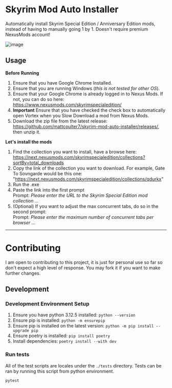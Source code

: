 # Skyrim Mod Auto Installer
Automatically install Skyrim Special Edition / Anniversary Edition mods, instead of having to manually going 1 by 1. Doesn't require premium NexusMods account!

![image](https://github.com/user-attachments/assets/1a8bcebc-b7e0-42ff-aebd-6d23a55fbcc9)

## Usage
**Before Running** 
1. Ensure that you have Google Chrome Installed.
2. Ensure that you are running Windows (_this is not tested for other OS_).
3. Ensure that your Google Chrome is already logged in to Nexus Mods. If not, you can do so here: https://www.nexusmods.com/skyrimspecialedition/
4. **Important** Ensure that you have checked the check box to automatically open Vortex when you Slow Download a mod from Nexus Mods. 
5. Download the zip file from the latest release: https://github.com/mattcoulter7/skyrim-mod-auto-installer/releases/, then unzip it.

**Let's install the mods**
1. Find the collection you want to install, have a browse here: https://next.nexusmods.com/skyrimspecialedition/collections?sortBy=total_downloads
2. Copy the link of the collection you want to download. For example, Gate To Sovngarde would be this one: "https://next.nexusmods.com/skyrimspecialedition/collections/qdurkx"
3. Run the .exe
4. Paste the link into the first prompt\
Prompt: _Please enter the URL to the Skyrim Special Edition mod collection ..._
5. (Optional) If you want to adjust the max concurrent tabs, do so in the second prompt:\
Prompt: _Please enter the maximum number of concurrent tabs per browser ..._

---

# Contributing
I am open to contributing to this project, it is just for personal use so far so don't expect a high level of response. You may fork it if you want to make further changes.

## Development
### Development Environment Setup
1. Ensure you have python 3.12.5 installed: `python --version`
2. Ensure pip is installed: `python -m ensurepip`
3. Ensure pip is installed on the latest version: `python -m pip install --upgrade pip`
4. Ensure poetry is installed: `pip install poetry`
5. Install dependencies: `poetry install --with dev`

### Run tests
All of the test scripts are locales under the `./tests` directory. Tests can be ran by running this script from python environment.
```bash
pytest
```
